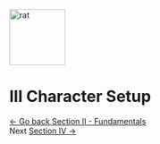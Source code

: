 <img src="https://github.com/kalebvonburris/Arrata-TTRPG/blob/main/rat.png" alt="rat" width="100"/>

# III Character Setup

[<- Go back Section II - Fundamentals](https://github.com/kalebvonburris/Arrata-TTRPG/blob/main/draft/Arrata-Guide/II%20-%20Fundamentals.md)
<br> Next [Section IV ->]()
